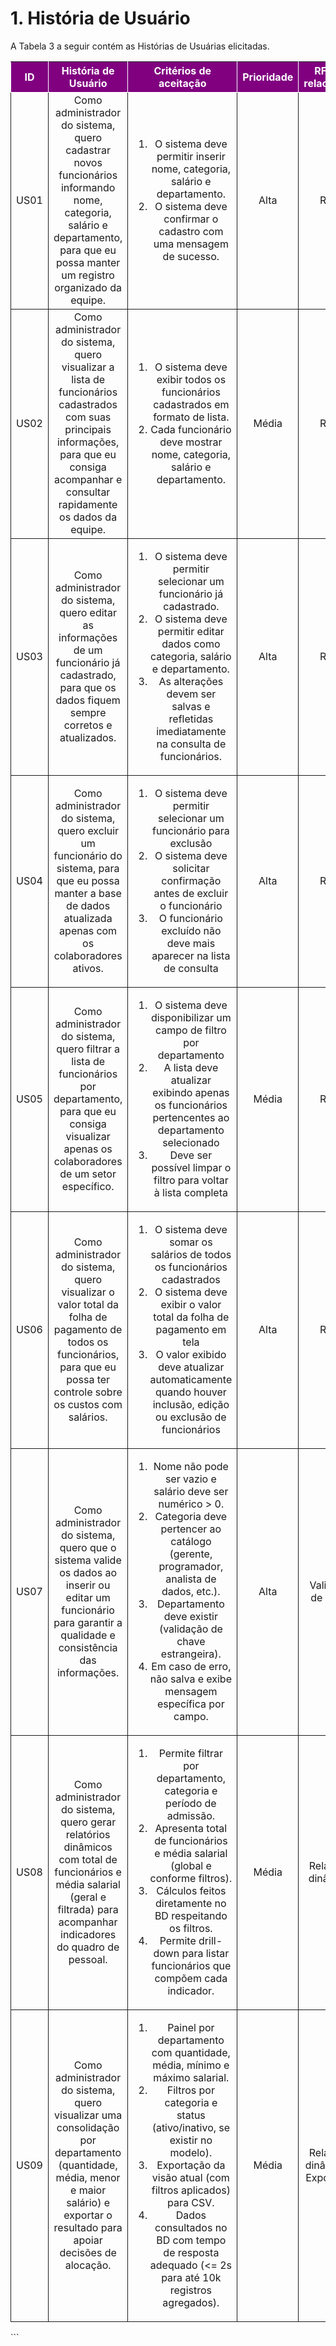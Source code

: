 # 1. História de Usuário

A Tabela 3 a seguir contém as Histórias de Usuárias elicitadas. 

<table>
    <thead>
        <tr style="background-color: purple; color: white" >
            <th style="border-style:solid;border-width:1px;text-align:center">ID</th>
            <th style="border-style:solid;border-width:1px;text-align:center">História de Usuário</th>
            <th style="border-style:solid;border-width:1px;text-align:center">Critérios de aceitação</th>
            <th style="border-style:solid;border-width:1px;text-align:center">Prioridade</th>
            <th style="border-style:solid;border-width:1px;text-align:center">RF/RNF relacionado</th>
            <th style="border-style:solid;border-width:1px;text-align:center">Story Points</th>
        </tr>
    </thead>
    <tbody>
        <tr>
            <span id="ustory-01"></span>
            <td style="border-style:solid;border-width:1px;text-align:center;vertical-align:middle" rowspan="1">US01</td>
            <td style="border-style:solid;border-width:1px;text-align:center;vertical-align:middle" rowspan="1">Como administrador do sistema, quero cadastrar novos funcionários informando nome, categoria, salário e departamento, para que eu possa manter um registro organizado da equipe.</td>
            <td style="border-style:solid;border-width:1px;text-align:center;vertical-align:middle" rowspan="1"><ol><li>O sistema deve permitir inserir nome, categoria, salário e departamento.</li><li>O sistema deve confirmar o cadastro com uma mensagem de sucesso.</li></ol></td>
            <td style="border-style:solid;border-width:1px;text-align:center;vertical-align:middle">Alta</td>
            <td style="border-style:solid;border-width:1px;text-align:center;vertical-align:middle">RF01</td>
            <td style="border-style:solid;border-width:1px;text-align:center;vertical-align:middle">-</td>
        </tr>
        <tr>
            <span id="ustory-01"></span>
            <td style="border-style:solid;border-width:1px;text-align:center;vertical-align:middle" rowspan="1">US02</td>
            <td style="border-style:solid;border-width:1px;text-align:center;vertical-align:middle" rowspan="1">Como administrador do sistema, quero visualizar a lista de funcionários cadastrados com suas principais informações, para que eu consiga acompanhar e consultar rapidamente os dados da equipe.</td>
            <td style="border-style:solid;border-width:1px;text-align:center;vertical-align:middle" rowspan="1"><ol><li>O sistema deve exibir todos os funcionários cadastrados em formato de lista.</li><li> Cada funcionário deve mostrar nome, categoria, salário e departamento.</li></ol></td>
            <td style="border-style:solid;border-width:1px;text-align:center;vertical-align:middle"> Média </td>
            <td style="border-style:solid;border-width:1px;text-align:center;vertical-align:middle">RF02</td>
            <td style="border-style:solid;border-width:1px;text-align:center;vertical-align:middle">-</td>
        </tr>
        <tr>
            <span id="ustory-01"></span>
            <td style="border-style:solid;border-width:1px;text-align:center;vertical-align:middle" rowspan="1">US03</td>
            <td style="border-style:solid;border-width:1px;text-align:center;vertical-align:middle" rowspan="1">Como administrador do sistema, quero editar as informações de um funcionário já cadastrado, para que os dados fiquem sempre corretos e atualizados.</td>
            <td style="border-style:solid;border-width:1px;text-align:center;vertical-align:middle" rowspan="1"><ol><li>O sistema deve permitir selecionar um funcionário já cadastrado.</li><li>O sistema deve permitir editar dados como categoria, salário e departamento.</li><li>As alterações devem ser salvas e refletidas imediatamente na consulta de funcionários.</li></ol></td>
            <td style="border-style:solid;border-width:1px;text-align:center;vertical-align:middle">Alta</td>
            <td style="border-style:solid;border-width:1px;text-align:center;vertical-align:middle">RF03</td>
            <td style="border-style:solid;border-width:1px;text-align:center;vertical-align:middle">-</td>
        </tr>
        <tr>
            <span id="ustory-04"></span>
            <td style="border-style:solid;border-width:1px;text-align:center;vertical-align:middle">US04</td>
            <td style="border-style:solid;border-width:1px;text-align:center;vertical-align:middle">Como administrador do sistema, quero excluir um funcionário do sistema, para que eu possa manter a base de dados atualizada apenas com os colaboradores ativos.</td>
            <td style="border-style:solid;border-width:1px;text-align:center;vertical-align:middle"><ol><li>O sistema deve permitir selecionar um funcionário para exclusão</li><li>O sistema deve solicitar confirmação antes de excluir o funcionário</li><li>O funcionário excluído não deve mais aparecer na lista de consulta</li></ol></td>
            <td style="border-style:solid;border-width:1px;text-align:center;vertical-align:middle">Alta</td>
            <td style="border-style:solid;border-width:1px;text-align:center;vertical-align:middle">RF04</td>
            <td style="border-style:solid;border-width:1px;text-align:center;vertical-align:middle">-</td>
        </tr>
        <tr>
            <span id="ustory-05"></span>
            <td style="border-style:solid;border-width:1px;text-align:center;vertical-align:middle">US05</td>
            <td style="border-style:solid;border-width:1px;text-align:center;vertical-align:middle">Como administrador do sistema, quero filtrar a lista de funcionários por departamento, para que eu consiga visualizar apenas os colaboradores de um setor específico.</td>
            <td style="border-style:solid;border-width:1px;text-align:center;vertical-align:middle"> <ol><li>O sistema deve disponibilizar um campo de filtro por departamento</li><li>A lista deve atualizar exibindo apenas os funcionários pertencentes ao departamento selecionado</li><li>Deve ser possível limpar o filtro para voltar à lista completa</li></ol></td>
            <td style="border-style:solid;border-width:1px;text-align:center;vertical-align:middle">Média</td>
            <td style="border-style:solid;border-width:1px;text-align:center;vertical-align:middle">RF05</td>
            <td style="border-style:solid;border-width:1px;text-align:center;vertical-align:middle">-</td>
        </tr>
        <tr>
            <span id="ustory-06"></span>
            <td style="border-style:solid;border-width:1px;text-align:center;vertical-align:middle">US06</td>
            <td style="border-style:solid;border-width:1px;text-align:center;vertical-align:middle">Como administrador do sistema, quero visualizar o valor total da folha de pagamento de todos os funcionários, para que eu                 possa ter controle sobre os custos com salários.</td>
            <td style="border-style:solid;border-width:1px;text-align:center;vertical-align:middle"><ol><li>O sistema deve somar os salários de todos os funcionários cadastrados</li><li>O sistema deve exibir o valor total da folha de pagamento em tela</li><li>O valor exibido deve atualizar automaticamente quando houver inclusão, edição ou exclusão de funcionários</li></ol></td>
            <td style="border-style:solid;border-width:1px;text-align:center;vertical-align:middle">Alta</td>
            <td style="border-style:solid;border-width:1px;text-align:center;vertical-align:middle">RF06</td>
            <td style="border-style:solid;border-width:1px;text-align:center;vertical-align:middle">-</td>
        </tr>
        <tr>
            <span id="ustory-07"></span>
            <td style="border-style:solid;border-width:1px;text-align:center;vertical-align:middle">US07</td>
            <td style="border-style:solid;border-width:1px;text-align:center;vertical-align:middle">Como administrador do sistema, quero que o sistema valide os dados ao inserir ou editar um funcionário para garantir a qualidade e consistência das informações.</td>
            <td style="border-style:solid;border-width:1px;text-align:center;vertical-align:middle">
                <ol>
                    <li>Nome não pode ser vazio e salário deve ser numérico &gt; 0.</li>
                    <li>Categoria deve pertencer ao catálogo (gerente, programador, analista de dados, etc.).</li>
                    <li>Departamento deve existir (validação de chave estrangeira).</li>
                    <li>Em caso de erro, não salva e exibe mensagem específica por campo.</li>
                </ol>
            </td>
            <td style="border-style:solid;border-width:1px;text-align:center;vertical-align:middle">Alta</td>
            <td style="border-style:solid;border-width:1px;text-align:center;vertical-align:middle">Validação de dados</td>
            <td style="border-style:solid;border-width:1px;text-align:center;vertical-align:middle">-</td>
        </tr>
        <tr>
            <span id="ustory-08"></span>
            <td style="border-style:solid;border-width:1px;text-align:center;vertical-align:middle">US08</td>
            <td style="border-style:solid;border-width:1px;text-align:center;vertical-align:middle">Como administrador do sistema, quero gerar relatórios dinâmicos com total de funcionários e média salarial (geral e filtrada) para acompanhar indicadores do quadro de pessoal.</td>
            <td style="border-style:solid;border-width:1px;text-align:center;vertical-align:middle">
                <ol>
                    <li>Permite filtrar por departamento, categoria e período de admissão.</li>
                    <li>Apresenta total de funcionários e média salarial (global e conforme filtros).</li>
                    <li>Cálculos feitos diretamente no BD respeitando os filtros.</li>
                    <li>Permite drill-down para listar funcionários que compõem cada indicador.</li>
                </ol>
            </td>
            <td style="border-style:solid;border-width:1px;text-align:center;vertical-align:middle">Média</td>
            <td style="border-style:solid;border-width:1px;text-align:center;vertical-align:middle">Relatórios dinâmicos</td>
            <td style="border-style:solid;border-width:1px;text-align:center;vertical-align:middle">-</td>
        </tr>
        <tr>
            <span id="ustory-09"></span>
            <td style="border-style:solid;border-width:1px;text-align:center;vertical-align:middle">US09</td>
            <td style="border-style:solid;border-width:1px;text-align:center;vertical-align:middle">Como administrador do sistema, quero visualizar uma consolidação por departamento (quantidade, média, menor e maior salário) e exportar o resultado para apoiar decisões de alocação.</td>
            <td style="border-style:solid;border-width:1px;text-align:center;vertical-align:middle">
                <ol>
                    <li>Painel por departamento com quantidade, média, mínimo e máximo salarial.</li>
                    <li>Filtros por categoria e status (ativo/inativo, se existir no modelo).</li>
                    <li>Exportação da visão atual (com filtros aplicados) para CSV.</li>
                    <li>Dados consultados no BD com tempo de resposta adequado (&lt;= 2s para até 10k registros agregados).</li>
                </ol>
            </td>
            <td style="border-style:solid;border-width:1px;text-align:center;vertical-align:middle">Média</td>
            <td style="border-style:solid;border-width:1px;text-align:center;vertical-align:middle">Relatórios dinâmicos / Exportação</td>
            <td style="border-style:solid;border-width:1px;text-align:center;vertical-align:middle">-</td>
        </tr>
    </tbody>
</table>
```
